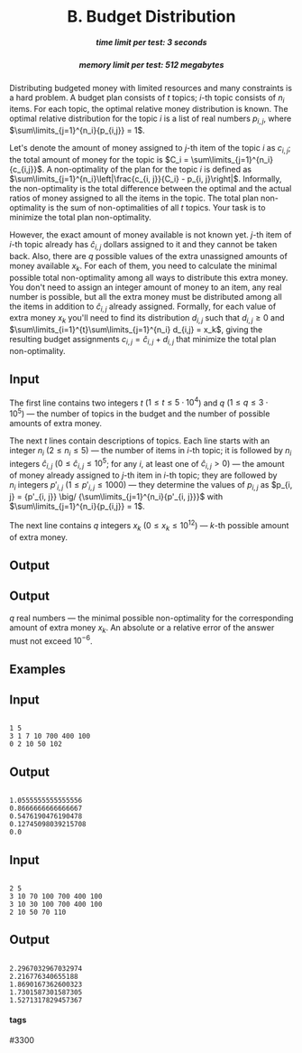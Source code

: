 <h1 style='text-align: center;'> B. Budget Distribution</h1>

<h5 style='text-align: center;'>time limit per test: 3 seconds</h5>
<h5 style='text-align: center;'>memory limit per test: 512 megabytes</h5>

Distributing budgeted money with limited resources and many constraints is a hard problem. A budget plan consists of $t$ topics; $i$-th topic consists of $n_i$ items. For each topic, the optimal relative money distribution is known. The optimal relative distribution for the topic $i$ is a list of real numbers $p_{i,j}$, where $\sum\limits_{j=1}^{n_i}{p_{i,j}} = 1$. 

Let's denote the amount of money assigned to $j$-th item of the topic $i$ as $c_{i, j}$; the total amount of money for the topic is $C_i = \sum\limits_{j=1}^{n_i}{c_{i,j}}$. A non-optimality of the plan for the topic $i$ is defined as $\sum\limits_{j=1}^{n_i}\left|\frac{c_{i, j}}{C_i} - p_{i, j}\right|$. Informally, the non-optimality is the total difference between the optimal and the actual ratios of money assigned to all the items in the topic. The total plan non-optimality is the sum of non-optimalities of all $t$ topics. Your task is to minimize the total plan non-optimality.

However, the exact amount of money available is not known yet. $j$-th item of $i$-th topic already has $\hat c_{i,j}$ dollars assigned to it and they cannot be taken back. Also, there are $q$ possible values of the extra unassigned amounts of money available $x_k$. For each of them, you need to calculate the minimal possible total non-optimality among all ways to distribute this extra money. You don't need to assign an integer amount of money to an item, any real number is possible, but all the extra money must be distributed among all the items in addition to $\hat c_{i,j}$ already assigned. Formally, for each value of extra money $x_k$ you'll need to find its distribution $d_{i,j}$ such that $d_{i, j} \ge 0$ and $\sum\limits_{i=1}^{t}\sum\limits_{j=1}^{n_i} d_{i,j} = x_k$, giving the resulting budget assignments $c_{i,j} = \hat c_{i,j} + d_{i,j}$ that minimize the total plan non-optimality.

## Input

The first line contains two integers $t$ ($1 \le t \le 5 \cdot 10^4$) and $q$ ($1 \le q \le 3 \cdot 10^5$) — the number of topics in the budget and the number of possible amounts of extra money. 

The next $t$ lines contain descriptions of topics. Each line starts with an integer $n_i$ ($2 \le n_i \le 5$) — the number of items in $i$-th topic; it is followed by $n_i$ integers $\hat c_{i, j}$ ($0 \le \hat c_{i, j} \le 10^5$; for any $i$, at least one of $\hat c_{i,j} > 0$) — the amount of money already assigned to $j$-th item in $i$-th topic; they are followed by $n_i$ integers $p'_{i,j}$ ($1 \le p'_{i,j} \le 1000$) — they determine the values of $p_{i,j}$ as $p_{i, j} = {p'_{i, j}} \big/ {\sum\limits_{j=1}^{n_i}{p'_{i, j}}}$ with $\sum\limits_{j=1}^{n_i}{p_{i,j}} = 1$. 

The next line contains $q$ integers $x_k$ ($0 \le x_k \le 10^{12}$) — $k$-th possible amount of extra money. 

## Output

## Output

 $q$ real numbers — the minimal possible non-optimality for the corresponding amount of extra money $x_k$. An absolute or a relative error of the answer must not exceed $10^{-6}$. 

## Examples

## Input


```

1 5
3 1 7 10 700 400 100
0 2 10 50 102

```
## Output


```

1.0555555555555556
0.8666666666666667
0.5476190476190478
0.12745098039215708
0.0

```
## Input


```

2 5
3 10 70 100 700 400 100
3 10 30 100 700 400 100
2 10 50 70 110

```
## Output


```

2.2967032967032974
2.216776340655188
1.8690167362600323
1.7301587301587305
1.5271317829457367

```


#### tags 

#3300 
